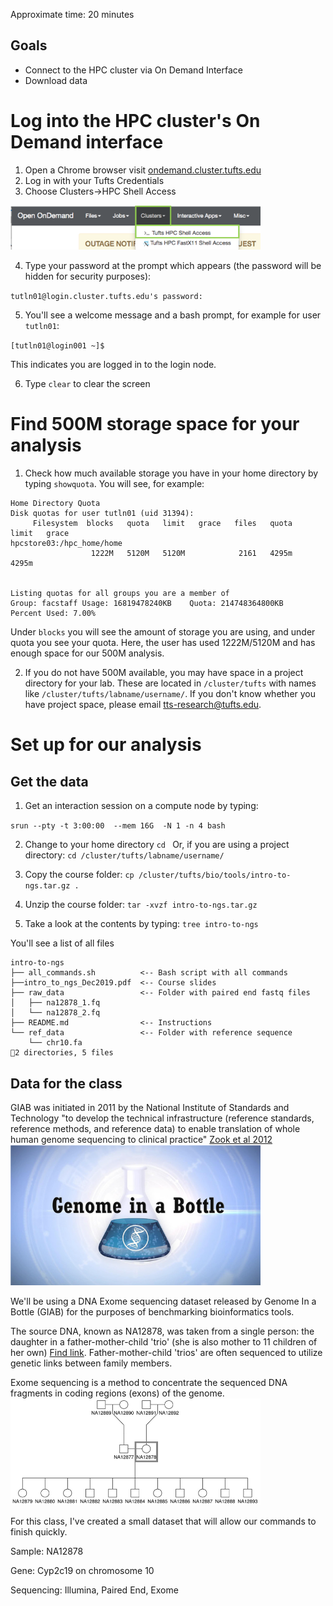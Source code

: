 Approximate time: 20 minutes

## Goals
- Connect to the HPC cluster via On Demand Interface
- Download data

# Log into the HPC cluster's On Demand interface
1. Open a Chrome browser visit [ondemand.cluster.tufts.edu](ondemand.cluster.tufts.edu)
2. Log in with your Tufts Credentials
3. Choose Clusters->HPC Shell Access
<img src="../img/od_menu.png" width="400">

4. Type your password at the prompt which appears (the password will be hidden for security purposes):

`tutln01@login.cluster.tufts.edu's password:`

5. You'll see a welcome message and a bash prompt, for example for user `tutln01`:

`[tutln01@login001 ~]$`

This indicates you are logged in to the login node.

6. Type `clear` to clear the screen
 
# Find 500M storage space for your analysis

1. Check how much available storage you have in your home directory by typing `showquota`.
You will see, for example:

```
Home Directory Quota
Disk quotas for user tutln01 (uid 31394): 
     Filesystem  blocks   quota   limit   grace   files   quota   limit   grace
hpcstore03:/hpc_home/home
                  1222M   5120M   5120M            2161   4295m   4295m        


Listing quotas for all groups you are a member of
Group: facstaff	Usage: 16819478240KB	Quota: 214748364800KB	Percent Used: 7.00%
```

Under `blocks` you will see the amount of storage you are using, and under quota you see your quota. 
Here, the user has used 1222M/5120M and has enough space for our 500M analysis.
 
2. If you do not have 500M available, you may have space in a project directory for your lab. 
These are located in `/cluster/tufts` with names like `/cluster/tufts/labname/username/`. 
If you don't know whether you have project space, please email [tts-research@tufts.edu](mailto:tts-research@tufts.edu).

# Set up for our analysis

## Get the data
1. Get an interaction session on a compute node by typing:

`srun --pty -t 3:00:00  --mem 16G  -N 1 -n 4 bash`

2. Change to your home directory
`cd `
Or, if you are using a project directory:
`cd /cluster/tufts/labname/username/`

3. Copy the course folder:
`cp /cluster/tufts/bio/tools/intro-to-ngs.tar.gz .`

4. Unzip the course folder:
`tar -xvzf intro-to-ngs.tar.gz`

5. Take a look at the contents by typing:
`tree intro-to-ngs`

You'll see a list of all files
```
intro-to-ngs
├── all_commands.sh          <-- Bash script with all commands 
├──intro_to_ngs_Dec2019.pdf  <-- Course slides 
├── raw_data                 <-- Folder with paired end fastq files
│   ├── na12878_1.fq         
│   └── na12878_2.fq
├── README.md                <-- Instructions
└── ref_data                 <-- Folder with reference sequence
    └── chr10.fa
2 directories, 5 files
```

## Data for the class

GIAB was initiated in 2011 by the National Institute of Standards and Technology "to develop the technical infrastructure (reference standards, reference methods, and reference data) to enable translation of whole human genome sequencing to clinical practice" [Zook et al 2012](https://www.nist.gov/programs-projects/genome-bottle)
<img src="../img/giab.png" width="400">

We'll be using a DNA Exome sequencing dataset released by Genome In a Bottle (GIAB) for the purposes of benchmarking bioinformatics tools.

The source DNA, known as NA12878, was taken from a single person: the daughter in a father-mother-child 'trio' (she is also mother to 11 children of her own) [Find link](). 
Father-mother-child 'trios' are often sequenced to utilize genetic links between family members.

Exome sequencing is a method to concentrate the sequenced DNA fragments in coding regions (exons) of the genome.
<img src="../img/NA12878.png" width="400">

For this class, I've created a small dataset that will allow our commands to finish quickly.

Sample: NA12878

Gene: Cyp2c19 on chromosome 10

Sequencing: Illumina, Paired End, Exome


